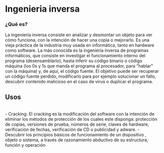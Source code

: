 <h1>Ingenieria inversa</h1>
<h3>¿Qué es?</h3>
La ingeniería inversa consiste en analizar y desmontar un objeto para ver cómo funciona,
con la intención de hacer una copia o mejorarlo. Es una vieja práctica de la industria muy usada en informática, tanto en hardware como software.
La más conocida es la ingeniería inversa de programas informáticos, que consiste en investigar el funcionamiento interno del programa (desensamblarlo),
hasta inferir su código binario o código máquina (los 0s y 1s que manda el programa al procesador, para "hablar" con la máquina) y, de aquí, el código fuente. El objetivo puede ser recuperar un código fuente perdido, modificarlo para por ejemplo solucionar un fallo, descubrir contenido malicioso en el caso de virus o duplicar el programa.

<h2>Usos</h2><br>
- Cracking: El cracking es la modificación del software con la intención de eliminar los métodos de protección de los cuales este disponga: protección de copias, versiones de prueba, números de serie, claves de hardware, verificación de fechas, verificación de CD o publicidad y adware.
- Descubrir los principios básicos de funcionamiento de un dispositivo , objeto o sistema, a través de razonamiento abductivo de su estructura, función y operación
